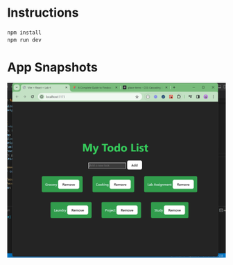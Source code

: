 # Instructions
`npm install`
<br>
`npm run dev`

# App Snapshots

![alt text](src/assets/Snapshot1.png)